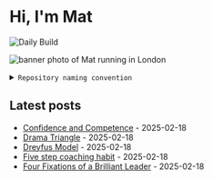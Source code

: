 # Hi, I'm Mat

![Daily Build](https://github.com/mat-0/mat-0/workflows/Daily%20Build/badge.svg)

![banner photo of Mat running in London](https://raw.githubusercontent.com/mat-0/mat-0/master/images/gh-header-image-cropped.jpg)

<details><summary><code>Repository naming convention</code></summary>
  
Repositories, where possible, are lowercase with underscores and follow the naming conventions below. 

  
- For demonstrations or proof of concepts, use the format `demo_name`.
- Boilerplate or templates are named in the format `template_name`.
  - where appropriate these are also published through GitHub pages and will be available at `username.github.io/repo_name`.
- WordPress-related content (mostly plugins) are prefixed with `wp_`.
- Twitter bots are prefixed with `bot_`.
- Standard repositories are named as they are, sometimes this might be a domain name e.g. `thechels.uk`.
</details>

## Latest posts

<!-- blog starts -->
- [Confidence and Competence](https://thechels.uk/confidence-and-competence) - 2025-02-18
- [Drama Triangle](https://thechels.uk/drama-triangle) - 2025-02-18
- [Dreyfus Model](https://thechels.uk/dreyfus-model) - 2025-02-18
- [Five step coaching habit](https://thechels.uk/five-step-coaching-habit) - 2025-02-18
- [Four Fixations of a Brilliant Leader](https://thechels.uk/four-fixations-of-a-brilliant-leader) - 2025-02-18
<!-- blog ends -->
